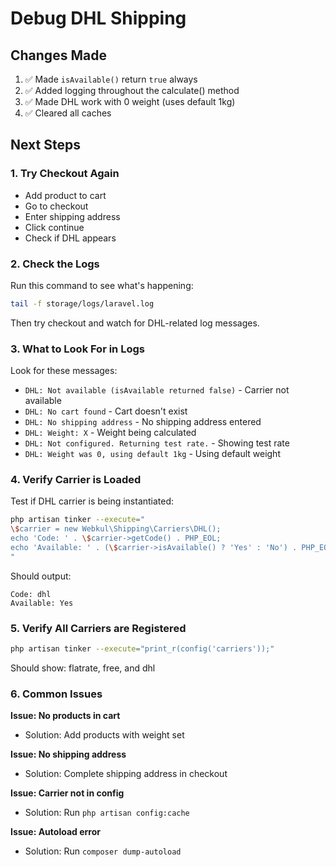 # Debug DHL Shipping

## Changes Made

1. ✅ Made `isAvailable()` return `true` always
2. ✅ Added logging throughout the calculate() method
3. ✅ Made DHL work with 0 weight (uses default 1kg)
4. ✅ Cleared all caches

## Next Steps

### 1. Try Checkout Again
- Add product to cart
- Go to checkout
- Enter shipping address
- Click continue
- Check if DHL appears

### 2. Check the Logs

Run this command to see what's happening:

```bash
tail -f storage/logs/laravel.log
```

Then try checkout and watch for DHL-related log messages.

### 3. What to Look For in Logs

Look for these messages:
- `DHL: Not available (isAvailable returned false)` - Carrier not available
- `DHL: No cart found` - Cart doesn't exist
- `DHL: No shipping address` - No shipping address entered
- `DHL: Weight: X` - Weight being calculated
- `DHL: Not configured. Returning test rate.` - Showing test rate
- `DHL: Weight was 0, using default 1kg` - Using default weight

### 4. Verify Carrier is Loaded

Test if DHL carrier is being instantiated:

```bash
php artisan tinker --execute="
\$carrier = new Webkul\Shipping\Carriers\DHL();
echo 'Code: ' . \$carrier->getCode() . PHP_EOL;
echo 'Available: ' . (\$carrier->isAvailable() ? 'Yes' : 'No') . PHP_EOL;
"
```

Should output:
```
Code: dhl
Available: Yes
```

### 5. Verify All Carriers are Registered

```bash
php artisan tinker --execute="print_r(config('carriers'));"
```

Should show: flatrate, free, and dhl

### 6. Common Issues

**Issue: No products in cart**
- Solution: Add products with weight set

**Issue: No shipping address**
- Solution: Complete shipping address in checkout

**Issue: Carrier not in config**
- Solution: Run `php artisan config:cache`

**Issue: Autoload error**
- Solution: Run `composer dump-autoload`


